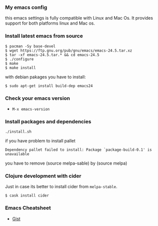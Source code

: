 ### My emacs config

this emacs settings is fully compatible with Linux and Mac Os. It provides support for both platforms linux and Mac os.

### Install latest emacs from source

```
$ pacman -Sy base-devel
$ wget https://ftp.gnu.org/pub/gnu/emacs/emacs-24.5.tar.xz
$ tar -xf emacs-24.5.tar.* && cd emacs-24.5
$ ./configure
$ make
$ make install
```

with debian pakages you have to install:
```
$ sudo apt-get install build-dep emacs24
```

### Check your emacs version

* `M-x emacs-version`

### Install packages and dependencies

`./install.sh`

if you have problem to install pallet

```
Dependency pallet failed to install: Package `package-build-0.1' is unavailable
```

you have to remove (source melpa-sable) by (source melpa)

### Clojure development with cider

Just in case its better to install cider from `melpa-stable`.

`$ cask install cider`


### Emacs Cheatsheet

* [Gist](https://gist.github.com/papachan/99a89ed85dfa2482d7c0)
